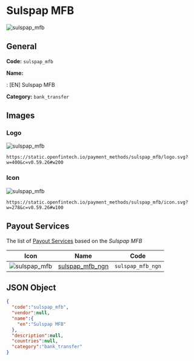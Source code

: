 
# Sulspap MFB 
![sulspap_mfb](https://static.openfintech.io/payment_methods/sulspap_mfb/logo.svg?w=400&c=v0.59.26#w200)  

## General 
**Code:** `sulspap_mfb` 
 
**Name:** 
 
:	[EN] Sulspap MFB 
 
**Category:** `bank_transfer` 
 

## Images 

### Logo 
![sulspap_mfb](https://static.openfintech.io/payment_methods/sulspap_mfb/logo.svg?w=400&c=v0.59.26#w200)  

```
https://static.openfintech.io/payment_methods/sulspap_mfb/logo.svg?w=400&c=v0.59.26#w200
```  

### Icon 
![sulspap_mfb](https://static.openfintech.io/payment_methods/sulspap_mfb/icon.svg?w=278&c=v0.59.26#w100)  

```
https://static.openfintech.io/payment_methods/sulspap_mfb/icon.svg?w=278&c=v0.59.26#w100
```  

## Payout Services 
 
The list of [Payout Services](/payout-services/) based on the _Sulspap MFB_ 

|Icon|Name|Code| 
|:---:|:---:|:---:| 
|![sulspap_mfb](https://static.openfintech.io/payout_methods/sulspap_mfb/icon.svg?w=278&c=v0.59.26#w40) |[sulspap_mfb_ngn](/payout-services/sulspap_mfb_ngn/)|`sulspap_mfb_ngn`| 
 

## JSON Object 

```json
{
  "code":"sulspap_mfb",
  "vendor":null,
  "name":{
    "en":"Sulspap MFB"
  },
  "description":null,
  "countries":null,
  "category":"bank_transfer"
}
```  
